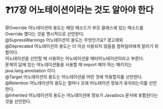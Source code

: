 # ❓17장 어노테이션이라는 것도 알아야 한다
@Override 어노테이션의 용도는 해당 메소드가 부모 클래스에 있는 메소드를 Override 했다는 것을 명시적으로 선언한다.<br>
@SupressWarnings 어노테이션의 용도는 무엇인가요? 경고제외<br>
@Deprecated 어노테이션의 용도는 더 이상 사용되지 않음을 컴파일러에게 알리기 위함이다.<br>
어노테이션을 선언할 때 사용하는 어노테이션을 메타어노테이션이라고 부른다.<br>
문제의 답에 있는 어노테이션들을 사용할 때 import 해야 하는 패키지는 java.lang.annotation 이다.<br>
@Target 어노테이션의 용도는 어노테이션을 어떤 것에 적용할지를 선언한다.<br>
@Retention 어노테이션의 용도는 얼마나 오래 어노테이션 정보가 유지되는지를 선언한다.<br>
@Inherited 어노테이션의 용도는 어노테이션에 정보가 Javadocs 문서에 포함된다는것을 선언한다.<br>
